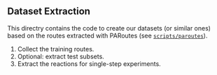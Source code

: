 ## Dataset Extraction

This directry contains the code to create our datasets (or similar ones) 
based on the routes extracted with PARoutes (see [`scripts/paroutes`](../paroutes/README.md)).

1. Collect the training routes.
2. Optional: extract test subsets.
3. Extract the reactions for single-step experiments.